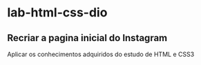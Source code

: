 # lab-html-css-dio
## Recriar a pagina inicial do Instagram

Aplicar os conhecimentos adquiridos do estudo de HTML e CSS3
